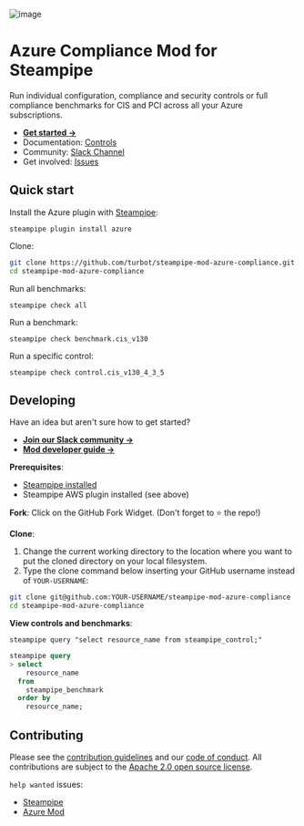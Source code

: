 ![image](https://hub.steampipe.io/images/mods/turbot/azure-compliance-social-graphic.png)

# Azure Compliance Mod for Steampipe

Run individual configuration, compliance and security controls
or full compliance benchmarks for CIS and PCI across all your Azure subscriptions.

* **[Get started →](https://hub.steampipe.io/mods/turbot/azure_compliance)**
* Documentation: [Controls](https://hub.steampipe.io/mods/turbot/azure_compliance/controls)
* Community: [Slack Channel](https://join.slack.com/t/steampipe/shared_invite/zt-oij778tv-lYyRTWOTMQYBVAbtPSWs3g)
* Get involved: [Issues](https://github.com/turbot/steampipe-mod-azure-compliance/issues)

## Quick start

Install the Azure plugin with [Steampipe](https://steampipe.io):
```shell
steampipe plugin install azure
```

Clone:
```sh
git clone https://github.com/turbot/steampipe-mod-azure-compliance.git
cd steampipe-mod-azure-compliance
```

Run all benchmarks:
```shell
steampipe check all
```

Run a benchmark:
```shell
steampipe check benchmark.cis_v130
```

Run a specific control:
```shell
steampipe check control.cis_v130_4_3_5
```

## Developing

Have an idea but aren't sure how to get started?
- **[Join our Slack community →](https://join.slack.com/t/steampipe/shared_invite/zt-oij778tv-lYyRTWOTMQYBVAbtPSWs3g)**
- **[Mod developer guide →](https://steampipe.io/docs/steampipe-mods/writing-mods.md)**

**Prerequisites**:
- [Steampipe installed](https://steampipe.io/downloads)
- Steampipe AWS plugin installed (see above)

**Fork**:
Click on the GitHub Fork Widget. (Don't forget to :star: the repo!)

**Clone**:

1. Change the current working directory to the location where you want to put the cloned directory on your local filesystem.
2. Type the clone command below inserting your GitHub username instead of `YOUR-USERNAME`:

```sh
git clone git@github.com:YOUR-USERNAME/steampipe-mod-azure-compliance
cd steampipe-mod-azure-compliance
```

**View controls and benchmarks**:
```
steampipe query "select resource_name from steampipe_control;"
```

```sql
steampipe query
> select
    resource_name
  from
    steampipe_benchmark
  order by
    resource_name;
```

## Contributing

Please see the [contribution guidelines](https://github.com/turbot/steampipe/blob/main/CONTRIBUTING.md) and our [code of conduct](https://github.com/turbot/steampipe/blob/main/CODE_OF_CONDUCT.md). All contributions are subject to the [Apache 2.0 open source license](https://github.com/turbot/steampipe-mod-azure-compliance/blob/main/LICENSE).

`help wanted` issues:
- [Steampipe](https://github.com/turbot/steampipe/labels/help%20wanted)
- [Azure Mod](https://github.com/turbot/steampipe-mod-azure-compliance/labels/help%20wanted)
